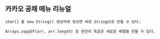 ## 카카오 공채 메뉴 리뉴얼

    char[] 을 new String() 생성자에 넣으면 바로 String으로 만들 수 있다.

    Arrays.copyOf(arr, arr.length) 로 완전히 똑같은 새로운 배열을 만들 수 있다.